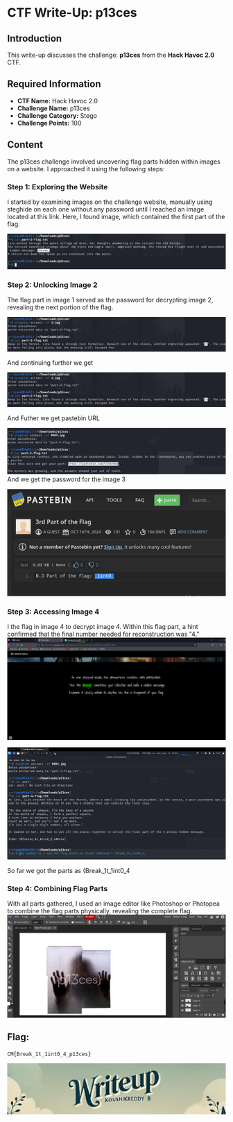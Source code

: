 # CTF Write-Up: p13ces

## Introduction

This write-up discusses the challenge: **p13ces** from the **Hack Havoc 2.0** CTF.

## Required Information

- **CTF Name:** Hack Havoc 2.0
- **Challenge Name:** p13ces
- **Challenge Category:** Stego
- **Challenge Points:** 100

## Content
The p13ces challenge involved uncovering flag parts hidden within images on a website. I approached it using the following steps:

### Step 1: Exploring the Website
I started by examining images on the challenge website, manually using steghide on each one without any password until I reached an image located at this link. Here, I found image, which contained the first part of the flag.

![](src/images/10.png)
### Step 2: Unlocking Image 2
The flag part in image 1 served as the password for decrypting image 2, revealing the next portion of the flag.

![](src/images/11.png)

And continuing further we get

![](src/images/11.png)

And Futher we get pastebin URL

![](src/images/12.png)
And we get the password for the image 3 

![](src/images/13.png)

### Step 3: Accessing Image 4 
I the flag in image 4 to decrypt image 4. Within this flag part, a hint confirmed that the final number needed for reconstruction was "4."
![](src/images/14.png)

![](src/images/15.png)

So far we got the parts as {Break_1t_1int0_4
### Step 4: Combining Flag Parts
With all parts gathered, I used an image editor like Photoshop or Photopea to combine the flag parts physically, revealing the complete flag.
![](src/images/16.png)

## Flag: 
    CM{Break_1t_1int0_4_p13ces}                 


![CTF Writeup by KoushikReddyB](src/images/Credits.png)